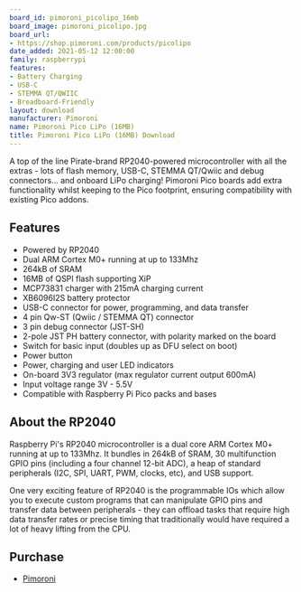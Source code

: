 ```yaml
---
board_id: pimoroni_picolipo_16mb
board_image: pimoroni_picolipo.jpg
board_url:
- https://shop.pimoroni.com/products/picolipo
date_added: 2021-05-12 12:00:00
family: raspberrypi
features:
- Battery Charging
- USB-C
- STEMMA QT/QWIIC
- Breadboard-Friendly
layout: download
manufacturer: Pimoroni
name: Pimoroni Pico LiPo (16MB)
title: Pimoroni Pico LiPo (16MB) Download
---
```


A top of the line Pirate-brand RP2040-powered microcontroller with all the extras - lots of flash memory, USB-C, STEMMA QT/Qwiic and debug connectors... and onboard LiPo charging! Pimoroni Pico boards add extra functionality whilst keeping to the Pico footprint, ensuring compatibility with existing Pico addons.

## Features
* Powered by RP2040
* Dual ARM Cortex M0+ running at up to 133Mhz
* 264kB of SRAM
* 16MB of QSPI flash supporting XiP
* MCP73831 charger with 215mA charging current
* XB6096I2S battery protector
* USB-C connector for power, programming, and data transfer
* 4 pin Qw-ST (Qwiic / STEMMA QT) connector
* 3 pin debug connector (JST-SH)
* 2-pole JST PH battery connector, with polarity marked on the board
* Switch for basic input (doubles up as DFU select on boot)
* Power button
* Power, charging and user LED indicators
* On-board 3V3 regulator (max regulator current output 600mA)
* Input voltage range 3V - 5.5V
* Compatible with Raspberry Pi Pico packs and bases

## About the RP2040
Raspberry Pi's RP2040 microcontroller is a dual core ARM Cortex M0+ running at up to 133Mhz. It bundles in 264kB of SRAM, 30 multifunction GPIO pins (including a four channel 12-bit ADC), a heap of standard peripherals (I2C, SPI, UART, PWM, clocks, etc), and USB support.

One very exciting feature of RP2040 is the programmable IOs which allow you to execute custom programs that can manipulate GPIO pins and transfer data between peripherals - they can offload tasks that require high data transfer rates or precise timing that traditionally would have required a lot of heavy lifting from the CPU.

## Purchase
* [Pimoroni](https://shop.pimoroni.com/products/picolipo)
